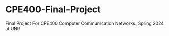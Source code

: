 # CPE400-Final-Project
Final Project For CPE400 Computer Communication Networks, Spring 2024 at UNR
